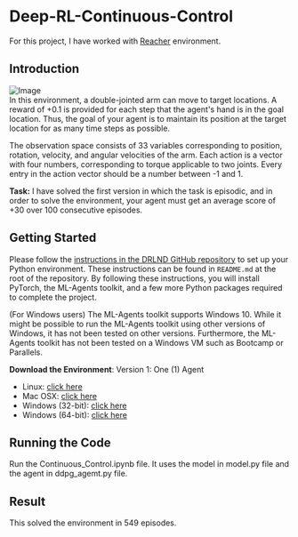 # Deep-RL-Continuous-Control
For this project, I have worked with [Reacher](https://github.com/Unity-Technologies/ml-agents/blob/master/docs/Learning-Environment-Examples.md#reacher) environment.
## Introduction
![Image](https://video.udacity-data.com/topher/2018/June/5b1ea778_reacher/reacher.gif)</br>
In this environment, a double-jointed arm can move to target locations. 
A reward of +0.1 is provided for each step that the agent's hand is in the goal location.
Thus, the goal of your agent is to maintain its position at the target location for as many time steps as possible.</br>

The observation space consists of 33 variables corresponding to position, 
rotation, velocity, and angular velocities of the arm. Each action is a vector with four numbers, 
corresponding to torque applicable to two joints. Every entry in the action vector should be a number between -1 and 1.</br>

**Task:** I have solved the first version in which the task is episodic, and in order to solve the environment, your agent must get an average score of
+30 over 100 consecutive episodes.

## Getting Started

Please follow the [instructions in the DRLND GitHub repository](https://github.com/udacity/deep-reinforcement-learning#dependencies) 
to set up your Python environment. These instructions can be found in ```README.md``` at the root of the repository. 
By following these instructions, you will install PyTorch, the ML-Agents toolkit, and a few more Python packages required 
to complete the project.</br>

(For Windows users) The ML-Agents toolkit supports Windows 10. While it might be possible to run the ML-Agents toolkit using other 
versions of Windows, it has not been tested on other versions. Furthermore, the ML-Agents toolkit has not been tested on a Windows VM 
such as Bootcamp or Parallels.

**Download the Environment**: 
Version 1: One (1) Agent
 - Linux: [click here](https://s3-us-west-1.amazonaws.com/udacity-drlnd/P2/Reacher/one_agent/Reacher_Linux.zip)
 - Mac OSX: [click here](https://s3-us-west-1.amazonaws.com/udacity-drlnd/P2/Reacher/one_agent/Reacher.app.zip)
 - Windows (32-bit): [click here](https://s3-us-west-1.amazonaws.com/udacity-drlnd/P2/Reacher/one_agent/Reacher_Windows_x86.zip)
 - Windows (64-bit): [click here](https://s3-us-west-1.amazonaws.com/udacity-drlnd/P2/Reacher/one_agent/Reacher_Windows_x86_64.zip)
 
 ## Running the Code
 Run the Continuous_Control.ipynb file. It uses the model in model.py file and the agent in ddpg_agemt.py file.
 
 ## Result
 This solved the environment in 549 episodes.
